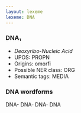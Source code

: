 ```yaml
---
layout: lexeme
lexeme: DNA
---
```


###  DNA₁

* _Deoxyribo-Nucleic Acid_
* UPOS:  PROPN
* Origins: omorfi 
* Possible NER class:  ORG
* Semantic tags:  MEDIA


### DNA wordforms

DNA-
DNA‐
DNA‑
DNA

